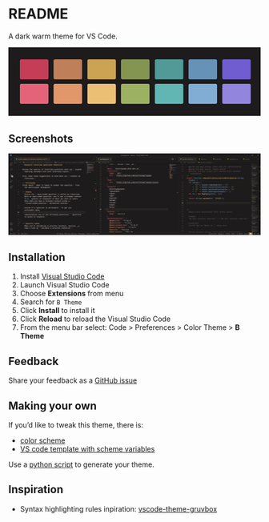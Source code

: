# README

A dark warm theme for VS Code. 

![](screenshots/b-theme-colors.png)

## Screenshots

![](screenshots/b-theme-sample.png)


## Installation

1. Install [Visual Studio Code](https://code.visualstudio.com/)
2. Launch Visual Studio Code
3. Choose **Extensions** from menu
4. Search for `B Theme`
5. Click **Install** to install it
6. Click **Reload** to reload the Visual Studio Code
7. From the menu bar select: Code > Preferences > Color Theme > **B Theme**


## Feedback

Share your feedback as a [GitHub issue](https://github.com/surfinzap/b-theme-vscode/issues)


## Making your own

If you’d like to tweak this theme, there is:
- [color scheme](schemes/b-default.json)
- [VS code template with scheme variables](templates/b-default-vscode.mustache)

Use a [python script](theme-generator.py) to generate your theme.


## Inspiration
- Syntax highlighting rules inpiration: [vscode-theme-gruvbox](https://github.com/jdinhify/vscode-theme-gruvbox)